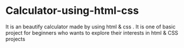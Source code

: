 # Calculator-using-html-css
It is an beautify calculator made by using html &amp; css . It is one of basic project for beginners who wants to explore their interests in html &amp; CSS projects
